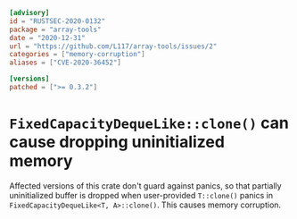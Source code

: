 ```toml
[advisory]
id = "RUSTSEC-2020-0132"
package = "array-tools"
date = "2020-12-31"
url = "https://github.com/L117/array-tools/issues/2"
categories = ["memory-corruption"]
aliases = ["CVE-2020-36452"]

[versions]
patched = [">= 0.3.2"]
```

# `FixedCapacityDequeLike::clone()` can cause dropping uninitialized memory

Affected versions of this crate don't guard against panics, so that partially uninitialized buffer is dropped when user-provided `T::clone()` panics in `FixedCapacityDequeLike<T, A>::clone()`. This causes memory corruption.

